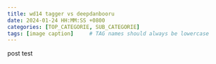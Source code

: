 ```yaml
---
title: wd14 tagger vs deepdanbooru
date: 2024-01-24 HH:MM:SS +0800
categories: [TOP_CATEGORIE, SUB_CATEGORIE]
tags: [image caption]     # TAG names should always be lowercase
---
```


post test